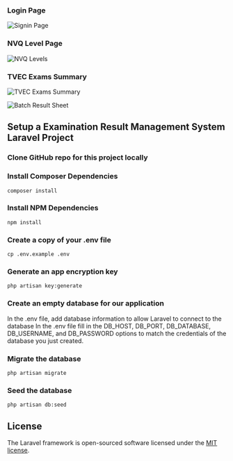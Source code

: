 ### Login Page
![Signin Page](https://1.bp.blogspot.com/-g-95wmvU7ac/XqLfls8-REI/AAAAAAAAThg/_U8oSPVZMKEgls8NN16oq55PzqraWD0-ACLcBGAsYHQ/s640/signin.PNG)

### NVQ Level Page
![NVQ Levels](https://1.bp.blogspot.com/-BNdN31H6PMg/XqLgRxi3ITI/AAAAAAAATho/U22qMfxYtdM8NKUeftfpf25AkKquqw5uACLcBGAsYHQ/s1600/nvq.PNG)

### TVEC Exams Summary
![TVEC Exams Summary](https://1.bp.blogspot.com/-ltqS-Stqqws/XqLg0v_DplI/AAAAAAAAThw/2Nt9nF6WJwUdL-Hnfs2xfYflNx029inSACLcBGAsYHQ/s1600/TVEC%2BExams.PNG)

![Batch Result Sheet](https://4.bp.blogspot.com/-tWfhYQYXoCY/XqLiUnNNBkI/AAAAAAAATh8/JnvwztkKpsEGvJTjJozgd0M4v3fGWI7zwCLcBGAsYHQ/s1600/sheet.PNG)

## Setup a Examination Result Management System Laravel Project 
### Clone GitHub repo for this project locally

### Install Composer Dependencies
`composer install`

### Install NPM Dependencies
`npm install`

### Create a copy of your .env file
`cp .env.example .env`

### Generate an app encryption key
`php artisan key:generate`

### Create an empty database for our application
In the .env file, add database information to allow Laravel to connect to the database
In the .env file fill in the DB_HOST, DB_PORT, DB_DATABASE, DB_USERNAME, and DB_PASSWORD options to match the credentials of the database you just created.

### Migrate the database
`php artisan migrate`

### Seed the database
`php artisan db:seed`


## License

The Laravel framework is open-sourced software licensed under the [MIT license](https://opensource.org/licenses/MIT).
